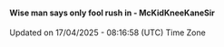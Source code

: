 #### Wise man says only fool rush in - McKidKneeKaneSir
Updated on 17/04/2025 - 08:16:58 (UTC) Time Zone
